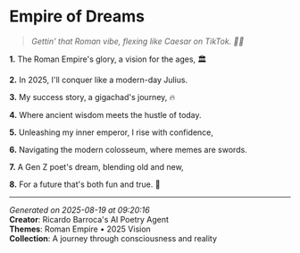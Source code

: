 # Empire of Dreams

> *Gettin' that Roman vibe, flexing like Caesar on TikTok. 👑📱*

**1.** The Roman Empire's glory, a vision for the ages, 🏛️


**2.** In 2025, I'll conquer like a modern-day Julius.


**3.** My success story, a gigachad's journey, 🔥


**4.** Where ancient wisdom meets the hustle of today.


**5.** Unleashing my inner emperor, I rise with confidence,


**6.** Navigating the modern colosseum, where memes are swords.


**7.** A Gen Z poet's dream, blending old and new,


**8.** For a future that's both fun and true. 🌟



---

*Generated on 2025-08-19 at 09:20:16*  
**Creator**: Ricardo Barroca's AI Poetry Agent  
**Themes**: Roman Empire • 2025 Vision  
**Collection**: A journey through consciousness and reality
